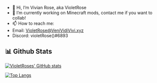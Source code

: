 - 👋 Hi, I’m Vivian Rose, aka VioletRose
- 👀 I’m currently working on Minecraft mods, contact me if you want to collab!
- 📫 How to reach me:
- Email: VioletRose@VeniVidiVivi.xyz
- Discord: violetRose()#6893

## 📊 Github Stats

[![VioletRoses' GitHub stats](https://github-readme-stats.vercel.app/api?username=VioletRoses&theme=tokyonight)](https://github.com/anuraghazra/github-readme-stats)

[![Top Langs](https://github-readme-stats.vercel.app/api/top-langs/?username=VioletRoses&theme=tokyonight)](https://github.com/anuraghazra/github-readme-stats)
